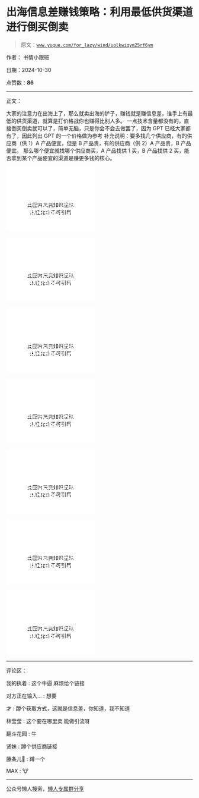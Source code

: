 # 出海信息差赚钱策略：利用最低供货渠道进行倒买倒卖

> 原文：[`www.yuque.com/for_lazy/wind/uolkwiqym25rf6ym`](https://www.yuque.com/for_lazy/wind/uolkwiqym25rf6ym)

作者： 书情小跟班

日期：2024-10-30

点赞数：**86**

* * *

正文：

大家的注意力在出海上了，那么就卖出海的铲子，赚钱就是赚信息差，谁手上有最低的供货渠道，就算是打价格战你也赚得比别人多。
一点技术含量都没有的，直接倒买倒卖就可以了，简单无脑，只是你会不会去做罢了，因为 GPT 已经大家都有了，因此列出 GPT 的一个价格做为参考
补充说明：要多找几个供应商，有的供应商（供 1）A 产品便宜，但是 B 产品贵，有的供应商（供 2）A 产品贵，B 产品便宜。
那么哪个便宜就找哪个供应商买，A 产品找供 1 买，B 产品找供 2 买，能否拿到某个产品便宜的渠道是赚更多钱的核心。

![](img/83422707d83ace941bc0fac51de76f75.png "None")

![](img/155fce1184fd0ec5a9d60b1c950910d9.png "None")

![](img/6b736d7f2c2d1990fe2aea01870d82c9.png "None")

![](img/6925faf9e26fb6e0ab8e440c2f5423a4.png "None")

![](img/88a7124eb4a557a0a6f39ad1d602e332.png "None")

![](img/c9ed9864ec6263f7aef366fdedb9a654.png "None")

![](img/6823b4a47f65b9db7bcd4c7a48c6e3b2.png "None")

* * *

评论区：

我的执着 : 这个牛逼 麻烦给个链接

对方正在输入... : 想要

才 : 蹲个获取方式，这就是信息差，你知道，我不知道

林莹莹 : 这个要在哪里卖 能做引流呀

翻斗花园 : 牛

贤妹 : 蹲个供应商链接

藤条儿 : 蹲一个

MAX : 🐮

* * *

公众号懒人搜索，[懒人专属群分享](https://lazybook.fun/#/blog/group)